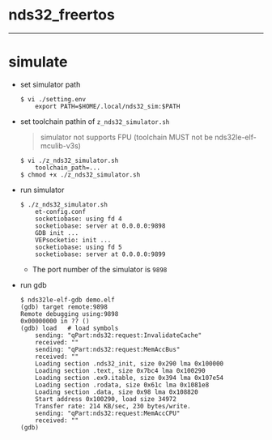 # nds32_freertos
---

# simulate

+ set simulator path

    ```
    $ vi ./setting.env
        export PATH=$HOME/.local/nds32_sim:$PATH
    ```

+ set toolchain pathin of `z_nds32_simulator.sh`
    > simulator not supports FPU (toolchain MUST not be nds32le-elf-mculib-v3s)

    ```
    $ vi ./z_nds32_simulator.sh
        toolchain_path=...
    $ chmod +x ./z_nds32_simulator.sh
    ```

+ run simulator

    ```
    $ ./z_nds32_simulator.sh
        et-config.conf
        socketiobase: using fd 4
        socketiobase: server at 0.0.0.0:9898
        GDB init ...
        VEPsocketio: init ...
        socketiobase: using fd 5
        socketiobase: server at 0.0.0.0:9899
    ```

    - The port number of the simulator is `9898`

+ run gdb

    ```
    $ nds32le-elf-gdb demo.elf
    (gdb) target remote:9898
    Remote debugging using:9898
    0x00000000 in ?? ()
    (gdb) load   # load symbols
        sending: "qPart:nds32:request:InvalidateCache"
        received: ""
        sending: "qPart:nds32:request:MemAccBus"
        received: ""
        Loading section .nds32_init, size 0x290 lma 0x100000
        Loading section .text, size 0x7bc4 lma 0x100290
        Loading section .ex9.itable, size 0x394 lma 0x107e54
        Loading section .rodata, size 0x61c lma 0x1081e8
        Loading section .data, size 0x98 lma 0x108820
        Start address 0x100290, load size 34972
        Transfer rate: 214 KB/sec, 230 bytes/write.
        sending: "qPart:nds32:request:MemAccCPU"
        received: ""
    (gdb)
    ```
